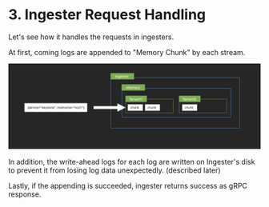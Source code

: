 # 3. Ingester Request Handling

Let's see how it handles the requests in ingesters.

At first, coming logs are appended to "Memory Chunk" by each stream.

![](<../.gitbook/assets/image (4).png>)

In addition, the write-ahead logs for each log are written on Ingester's disk to prevent it from losing log data unexpectedly. (described later)

Lastly, if the appending is succeeded, ingester returns success as gRPC response.
